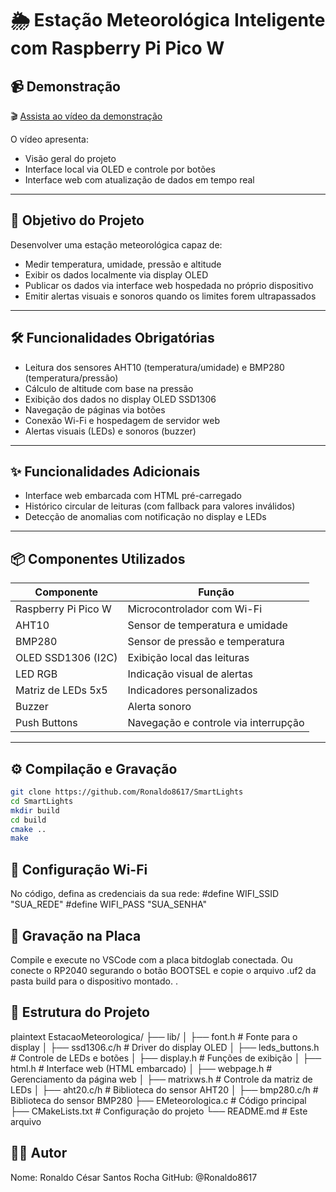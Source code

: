 # 🌦️ Estação Meteorológica Inteligente com Raspberry Pi Pico W

## 📹 Demonstração
🎬 [Assista ao vídeo da demonstração](https://youtu.be/NvOw4scISNc)

O vídeo apresenta:
- Visão geral do projeto
- Interface local via OLED e controle por botões
- Interface web com atualização de dados em tempo real

---

## 🎯 Objetivo do Projeto

Desenvolver uma estação meteorológica capaz de:
- Medir temperatura, umidade, pressão e altitude
- Exibir os dados localmente via display OLED
- Publicar os dados via interface web hospedada no próprio dispositivo
- Emitir alertas visuais e sonoros quando os limites forem ultrapassados

---

## 🛠️ Funcionalidades Obrigatórias

- Leitura dos sensores AHT10 (temperatura/umidade) e BMP280 (temperatura/pressão)
- Cálculo de altitude com base na pressão
- Exibição dos dados no display OLED SSD1306
- Navegação de páginas via botões
- Conexão Wi-Fi e hospedagem de servidor web
- Alertas visuais (LEDs) e sonoros (buzzer)

---

## ✨ Funcionalidades Adicionais

- Interface web embarcada com HTML pré-carregado
- Histórico circular de leituras (com fallback para valores inválidos)
- Detecção de anomalias com notificação no display e LEDs

---

## 📦 Componentes Utilizados

| Componente          | Função                                   |
|---------------------|------------------------------------------|
| Raspberry Pi Pico W | Microcontrolador com Wi-Fi               |
| AHT10               | Sensor de temperatura e umidade          |
| BMP280              | Sensor de pressão e temperatura          |
| OLED SSD1306 (I2C)  | Exibição local das leituras              |
| LED RGB             | Indicação visual de alertas              |
| Matriz de LEDs 5x5  | Indicadores personalizados               |
| Buzzer              | Alerta sonoro                            |
| Push Buttons        | Navegação e controle via interrupção     |

---

## ⚙️ Compilação e Gravação

```bash
git clone https://github.com/Ronaldo8617/SmartLights
cd SmartLights
mkdir build
cd build
cmake ..
make
```
## 🔧 Configuração Wi-Fi
No código, defina as credenciais da sua rede:
#define WIFI_SSID "SUA_REDE"
#define WIFI_PASS "SUA_SENHA"
## 🚀 Gravação na Placa
Compile e execute no VSCode com a placa bitdoglab conectada.
Ou conecte o RP2040 segurando o botão BOOTSEL e copie o arquivo .uf2 da pasta build para o dispositivo montado.
.

## 📂 Estrutura do Projeto
plaintext
EstacaoMeteorologica/
├── lib/
│   ├── font.h               # Fonte para o display
│   ├── ssd1306.c/h          # Driver do display OLED
│   ├── leds_buttons.h       # Controle de LEDs e botões
│   ├── display.h            # Funções de exibição
│   ├── html.h               # Interface web (HTML embarcado)
│   ├── webpage.h            # Gerenciamento da página web
│   ├── matrixws.h           # Controle da matriz de LEDs
│   ├── aht20.c/h            # Biblioteca do sensor AHT20
│   ├── bmp280.c/h           # Biblioteca do sensor BMP280
├── EMeteorologica.c         # Código principal
├── CMakeLists.txt           # Configuração do projeto
└── README.md                # Este arquivo

## 👨‍💻 Autor
Nome: Ronaldo César Santos Rocha
GitHub: @Ronaldo8617

